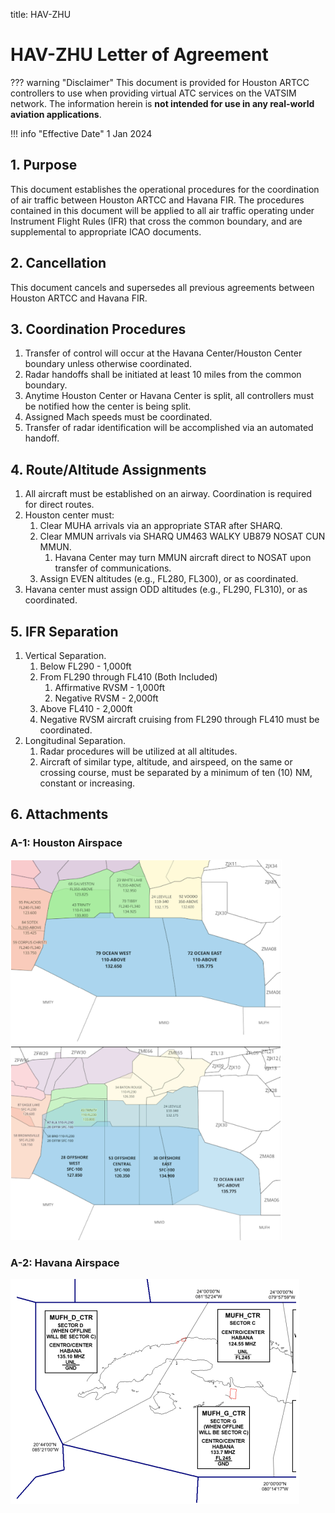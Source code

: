 title: HAV-ZHU
# HAV-ZHU Letter of Agreement
??? warning "Disclaimer"
    This document is provided for Houston ARTCC controllers to use when providing virtual ATC services on the VATSIM network. The information herein is **not intended for use in any real-world aviation applications**.

!!! info "Effective Date"
    1 Jan 2024

## 1. Purpose
This document establishes the operational procedures for the coordination of air traffic between Houston ARTCC and Havana FIR. The procedures contained in this document will be applied to all air traffic operating under Instrument Flight Rules (IFR) that cross the common boundary, and are supplemental to appropriate ICAO documents.

## 2. Cancellation
This document cancels and supersedes all previous agreements between Houston ARTCC and Havana FIR.

## 3. Coordination Procedures
1. Transfer of control will occur at the Havana Center/Houston Center boundary unless otherwise coordinated.
1. Radar handoffs shall be initiated at least 10 miles from the common boundary.
1. Anytime Houston Center or Havana Center is split, all controllers must be notified how the center is being split.
1. Assigned Mach speeds must be coordinated.
1. Transfer of radar identification will be accomplished via an automated handoff.

## 4. Route/Altitude Assignments
1. All aircraft must be established on an airway. Coordination is required for direct routes.
1. Houston center must:
    1. Clear MUHA arrivals via an appropriate STAR after SHARQ.
    1. Clear MMUN arrivals via SHARQ UM463 WALKY UB879 NOSAT CUN MMUN.
        1. Havana Center may turn MMUN aircraft direct to NOSAT upon transfer of communications.
    1. Assign EVEN altitudes (e.g., FL280, FL300), or as coordinated.
1. Havana center must assign ODD altitudes (e.g., FL290, FL310), or as coordinated.

## 5. IFR Separation
1. Vertical Separation.
    1. Below FL290 - 1,000ft
    1. From FL290 through FL410 (Both Included)
        1. Affirmative RVSM - 1,000ft
        1. Negative RVSM - 2,000ft
    1. Above FL410 - 2,000ft
    1. Negative RVSM aircraft cruising from FL290 through FL410 must be coordinated.
1. Longitudinal Separation.
    1. Radar procedures will be utilized at all altitudes.
    1. Aircraft of similar type, altitude, and airspeed, on the same or crossing course, must be   separated by a minimum of ten (10) NM, constant or increasing.

## 6. Attachments
### A-1: Houston Airspace
![Houston Airspace](../assets/hav-zhu-annex1.png)

### A-2: Havana Airspace
![Havana Airspace](../assets/hav-zhu-annex2.png)